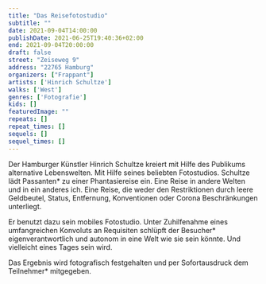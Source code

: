```yaml
---
title: "Das Reisefotostudio"
subtitle: ""
date: 2021-09-04T14:00:00
publishDate: 2021-06-25T19:40:36+02:00
end: 2021-09-04T20:00:00
draft: false
street: "Zeiseweg 9"
address: "22765 Hamburg"
organizers: ["Frappant"]
artists: ['Hinrich Schultze']
walks: ['West']
genres: ['Fotografie']
kids: []
featuredImage: ""
repeats: []
repeat_times: []
sequels: []
sequel_times: []
---
```


Der Hamburger Künstler Hinrich Schultze kreiert mit Hilfe des Publikums alternative Lebenswelten. Mit Hilfe seines beliebten Fotostudios. Schultze lädt Passanten\* zu einer Phantasiereise ein. Eine Reise in andere Welten und in ein anderes ich. Eine Reise, die weder den Restriktionen durch leere Geldbeutel, Status, Entfernung, Konventionen oder Corona Beschränkungen unterliegt. 

Er benutzt dazu sein mobiles Fotostudio. Unter Zuhilfenahme eines umfangreichen Konvoluts an Requisiten schlüpft der Besucher\* eigenverantwortlich und autonom in eine Welt wie sie sein könnte. Und vielleicht eines Tages sein wird.

Das Ergebnis wird fotografisch festgehalten und per Sofortausdruck dem Teilnehmer\* mitgegeben.